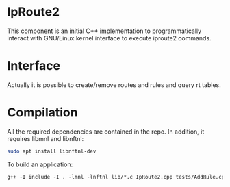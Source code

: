 # IpRoute2

This component is an initial C++ implementation to programmatically interact with GNU/Linux kernel interface to execute iproute2 commands.

# Interface

Actually it is possible to create/remove routes and rules and query rt tables.

# Compilation

All the required dependencies are contained in the repo. In addition, it requires libmnl and libnftnl:

```bash
sudo apt install libnftnl-dev
```

To build an application:

```gcc
g++ -I include -I . -lmnl -lnftnl lib/*.c IpRoute2.cpp tests/AddRule.cpp -o AddMyRule.exe
```
